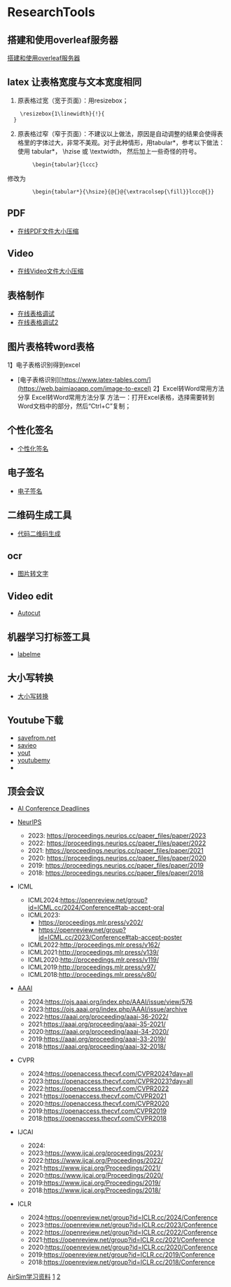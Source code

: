 # ResearchTools

## 搭建和使用overleaf服务器
[搭建和使用overleaf服务器](https://www.tnnidm.com/build-and-use-overleaf-server/index.html)

## latex 让表格宽度与文本宽度相同
1. 原表格过宽（宽于页面）：用resizebox；
```
	\resizebox{1\linewidth}{!}{
  }
```

2. 原表格过窄（窄于页面）：不建议以上做法，原因是自动调整的结果会使得表格里的字体过大，非常不美观。对于此种情形，用tabular*，参考以下做法：
使用 tabular*， \hzise 或 \textwidth， 然后加上一些奇怪的符号。
```
		\begin{tabular}{lccc} 
```
修改为
```
		\begin{tabular*}{\hsize}{@{}@{\extracolsep{\fill}}lccc@{}} 
```

## PDF
- [在线PDF文件大小压缩](https://cdkm.com/cn/compress-pdf)


## Video
- [在线Video文件大小压缩](https://www.freeconvert.com/video-compressor)

## 表格制作
- [在线表格调试](https://www.latex-tables.com/)
- [在线表格调试2](https://www.tablesgenerator.com/)

## 图片表格转word表格
1】电子表格识别得到excel
- [电子表格识别][https://www.latex-tables.com/](https://web.baimiaoapp.com/image-to-excel)
2】Excel转Word常用方法分享
  Excel转Word常用方法分享 方法一：打开Excel表格，选择需要转到Word文档中的部分，然后“Ctrl+C”复制；
## 个性化签名
- [个性化签名](https://www.signwell.com/online-signature/)

## 电子签名
- [电子签名](https://www.diyiziti.com/qianming)

## 二维码生成工具
- [代码二维码生成](https://tool.oschina.net/qr/)

## ocr
- [图片转文字](https://www.onlineocr.net/zh_hans/)
## Video edit
- [Autocut](https://github.com/mli/autocut)

## 机器学习打标签工具
- [labelme](https://github.com/wkentaro/labelme)

## 大小写转换
- [大小写转换](https://titlecaseconverter.com/)

## Youtube下载
- [savefrom.net](https://zh.savefrom.net/226/)
- [savieo](https://savieo.com/)
- [yout](https://yout.com/)
- [youtubemy](https://www.youtubemy.com/)
- []()

## 顶会会议
- [AI Conference Deadlines](https://aideadlin.es/?sub=ML,CV,RO,SP)
- [NeurIPS](https://proceedings.neurips.cc/)
   - 2023: https://proceedings.neurips.cc/paper_files/paper/2023
   - 2022: https://proceedings.neurips.cc/paper_files/paper/2022
   - 2021: https://proceedings.neurips.cc/paper_files/paper/2021
   - 2020: https://proceedings.neurips.cc/paper_files/paper/2020
   - 2019: https://proceedings.neurips.cc/paper_files/paper/2019
   - 2018: https://proceedings.neurips.cc/paper_files/paper/2018

- ICML
  - ICML2024:https://openreview.net/group?id=ICML.cc/2024/Conference#tab-accept-oral
  - ICML2023:
     - https://proceedings.mlr.press/v202/
     - https://openreview.net/group?id=ICML.cc/2023/Conference#tab-accept-poster
  - ICML2022:http://proceedings.mlr.press/v162/
  - ICML2021:http://proceedings.mlr.press/v139/
  - ICML2020:http://proceedings.mlr.press/v119/
  - ICML2019:http://proceedings.mlr.press/v97/
  - ICML2018:http://proceedings.mlr.press/v80/


- [AAAI](https://aaai.org/Library/conferences-library.php)
   - 2024:https://ojs.aaai.org/index.php/AAAI/issue/view/576
   - 2023:https://ojs.aaai.org/index.php/AAAI/issue/archive
   - 2022:https://aaai.org/proceeding/aaai-36-2022/
   - 2021:https://aaai.org/proceeding/aaai-35-2021/
   - 2020:https://aaai.org/proceeding/aaai-34-2020/
   - 2019:https://aaai.org/proceeding/aaai-33-2019/
   - 2018:https://aaai.org/proceeding/aaai-32-2018/
  

- CVPR
  - 2024:https://openaccess.thecvf.com/CVPR2024?day=all
  - 2023:https://openaccess.thecvf.com/CVPR2023?day=all
  - 2022:https://openaccess.thecvf.com/CVPR2022
  - 2021:https://openaccess.thecvf.com/CVPR2021
  - 2020:https://openaccess.thecvf.com/CVPR2020
  - 2019:https://openaccess.thecvf.com/CVPR2019
  - 2018:https://openaccess.thecvf.com/CVPR2018


- IJCAI
  - 2024:
  - 2023:https://www.ijcai.org/proceedings/2023/
  - 2022:https://www.ijcai.org/Proceedings/2022/
  - 2021:https://www.ijcai.org/Proceedings/2021/
  - 2020:https://www.ijcai.org/Proceedings/2020/
  - 2019:https://www.ijcai.org/Proceedings/2019/
  - 2018:https://www.ijcai.org/Proceedings/2018/
  
- ICLR
  - 2024:https://openreview.net/group?id=ICLR.cc/2024/Conference
  - 2023:https://openreview.net/group?id=ICLR.cc/2023/Conference
  - 2022:https://openreview.net/group?id=ICLR.cc/2022/Conference
  - 2021:https://openreview.net/group?id=ICLR.cc/2021/Conference
  - 2020:https://openreview.net/group?id=ICLR.cc/2020/Conference
  - 2019:https://openreview.net/group?id=ICLR.cc/2019/Conference
  - 2018:https://openreview.net/group?id=ICLR.cc/2018/Conference



[AirSim学习资料](https://github.com/Microsoft/AirSim/blob/main/docs/reinforcement_learning.md)
[1](https://github.com/microsoft/PromptCraft-Robotics)
[2](https://www.youtube.com/watch?v=iE5tZ6_ZYE8)
